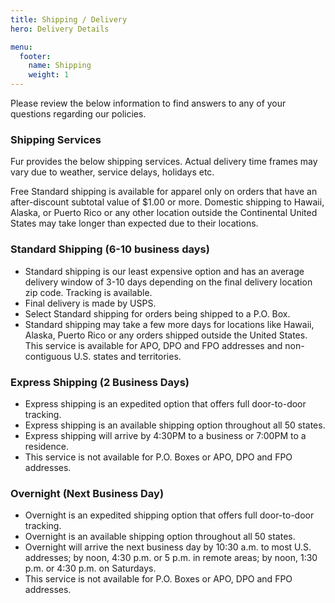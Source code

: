 ```yaml
---
title: Shipping / Delivery
hero: Delivery Details

menu:
  footer:
    name: Shipping
    weight: 1
---
```


Please review the below information to find answers to any of your questions regarding our policies.</p>

### Shipping Services
Fur provides the below shipping services. Actual delivery time frames may vary due to weather, service delays, holidays etc.</p>

Free Standard shipping is available for apparel only on orders that have an after-discount subtotal value of $1.00 or more. Domestic shipping to Hawaii, Alaska, or Puerto Rico or any other location outside the Continental United States may take longer than expected due to their locations.</p>

### Standard Shipping (6-10 business days)

* Standard shipping is our least expensive option and has an average delivery window of 3-10 days depending on the final delivery location zip code.
Tracking is available.
* Final delivery is made by USPS.
* Select Standard shipping for orders being shipped to a P.O. Box.
* Standard shipping may take a few more days for locations like Hawaii, Alaska, Puerto Rico or any orders shipped outside the United States. This service is available for APO, DPO and FPO addresses and non-contiguous U.S. states and territories.

### Express Shipping (2 Business Days)

* Express shipping is an expedited option that offers full door-to-door tracking.
* Express shipping is an available shipping option throughout all 50 states.
* Express shipping will arrive by 4:30PM to a business or 7:00PM to a residence.
* This service is not available for P.O. Boxes or APO, DPO and FPO addresses.

### Overnight (Next Business Day)

* Overnight is an expedited shipping option that offers full door-to-door tracking.
* Overnight is an available shipping option throughout all 50 states.
* Overnight will arrive the next business day by 10:30 a.m. to most U.S. addresses; by noon, 4:30 p.m. or 5 p.m. in remote areas; by noon, 1:30 p.m. or 4:30 p.m. on Saturdays.
* This service is not available for P.O. Boxes or APO, DPO and FPO addresses.
